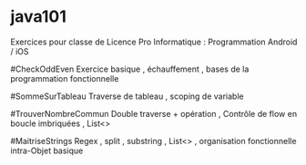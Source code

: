 # java101
Exercices pour classe de Licence Pro Informatique : Programmation Android / iOS

#CheckOddEven
Exercice basique , échauffement , bases de la programmation fonctionnelle

#SommeSurTableau
Traverse de tableau , scoping de variable

#TrouverNombreCommun
Double traverse + opération , Contrôle de flow en boucle imbriquées , List<>

#MaitriseStrings
Regex , split , substring , List<> , organisation fonctionnelle intra-Objet basique 

